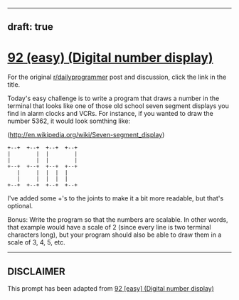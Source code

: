 ---
draft: true
----

# [92 (easy) (Digital number display)](https://www.reddit.com/r/dailyprogrammer/comments/ywlvf/8272012_challenge_92_easy_digital_number_display/)

For the original [r/dailyprogrammer](https://www.reddit.com/r/dailyprogrammer/) post and discussion, click the link in the title.

Today's easy challenge is to write a program that draws a number in the terminal that looks like one of those old school seven segment displays you find in alarm clocks and VCRs. For instance, if you wanted to draw the number 5362, it would look somthing like:

(http://en.wikipedia.org/wiki/Seven-segment_display)

```
+--+  +--+  +--+  +--+
|        |  |        |
|        |  |        |
+--+  +--+  +--+  +--+
   |     |  |  |  |
   |     |  |  |  |
+--+  +--+  +--+  +--+
```
I've added some +'s to the joints to make it a bit more readable, but that's optional. 

Bonus: Write the program so that the numbers are scalable. In other words, that example would have a scale of 2 (since every line is two terminal characters long), but your program should also be able to draw them in a scale of 3, 4, 5, etc.


----
## **DISCLAIMER**
This prompt has been adapted from [92 [easy] (Digital number display)](https://www.reddit.com/r/dailyprogrammer/comments/ywlvf/8272012_challenge_92_easy_digital_number_display/
)
